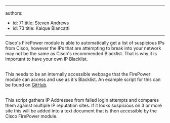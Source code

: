 

---
authors:
  - id: 71
    title: Steven Andrews
  - id: 73
    title: Kaique Biancatti
---




<span class='intro'> Cisco's FirePower module is able to automatically get a list of suspicious IPs from Cisco, however the IPs that are attempting to break into your network may not be the same as Cisco's recommended Blacklist. That is why it is important to have your own IP Blacklist.<br><br> </span>

<p>​This needs to be an internally accessible webpage that the FirePower module can access and use as it's Blacklist. An example script for this can be found on&#160;<a href="https&#58;//github.com/SSWConsulting/BlacklistChecker">GitHub</a>.&#160;​<br><br></p><p>This script gathers IP Addresses from failed login attempts and compares them against multiple IP reputation sites. If it looks suspicious on 3 or more site this will be added into a text document that is then accessible by the Cisco FirePower module.​<br></p>


